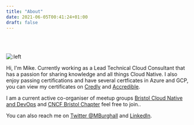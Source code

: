 ```yaml
---
title: "About"
date: 2021-06-05T00:41:24+01:00
draft: false
---
```

<br>
<br>

![:left](/images/profile.jpg "Michael Burghall Profile Picture") 

Hi, I'm Mike. Currently working as a Lead Technical Cloud Consultant that has a passion for sharing knowledge and all things Cloud Native.
I also enjoy passing certifications and have several certficates in Azure and GCP, you can view my certificates on [Credly](https://www.credly.com/users/michael-burghall/badges) and [Accredible](https://www.credential.net/profile/michaelburghall470182/wallet#gs.3odat6).

I am a current active co-organiser of meetup groups [Bristol Cloud Native and DevOps](https://www.meetup.com/Bristol-Cloud-Native-DevOps/) and [CNCF Bristol Chapter](https://community.cncf.io/bristol/) feel free to join..

You can also reach me on [Twitter @MBurghall](https://twitter.com/@mburghall) and [LinkedIn](https://www.linkedin.com/in/michael-burghall-674b8a43/).
